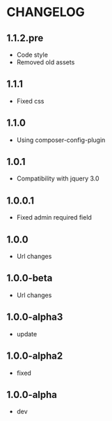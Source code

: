 CHANGELOG
==============

1.1.2.pre
-----------------
  * Code style
  * Removed old assets
  
1.1.1
-----------------
  * Fixed css
  
1.1.0
-----------------
  * Using composer-config-plugin
  
1.0.1
-----------------
  * Compatibility with jquery 3.0
  
1.0.0.1
-----------------
  * Fixed admin required field
  
1.0.0
-----------------
  * Url changes
  
1.0.0-beta
-----------------
  * Url changes
  
1.0.0-alpha3
-----------------
  * update
  
1.0.0-alpha2
-----------------
  * fixed
  
1.0.0-alpha
-----------------
  * dev
